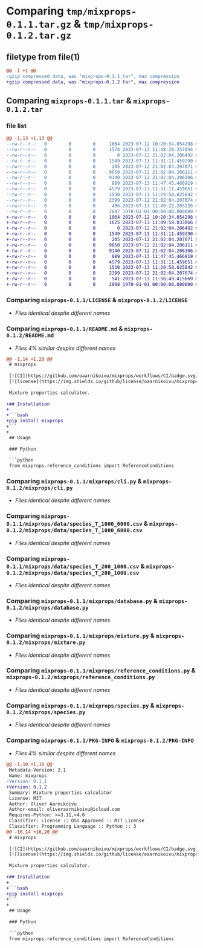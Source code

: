 # Comparing `tmp/mixprops-0.1.1.tar.gz` & `tmp/mixprops-0.1.2.tar.gz`

## filetype from file(1)

```diff
@@ -1 +1 @@
-gzip compressed data, was "mixprops-0.1.1.tar", max compression
+gzip compressed data, was "mixprops-0.1.2.tar", max compression
```

## Comparing `mixprops-0.1.1.tar` & `mixprops-0.1.2.tar`

### file list

```diff
@@ -1,13 +1,13 @@
--rw-r--r--   0        0        0     1064 2023-07-12 10:20:34.054298 mixprops-0.1.1/LICENSE
--rw-r--r--   0        0        0     1574 2023-07-13 11:48:28.257044 mixprops-0.1.1/README.md
--rw-r--r--   0        0        0        0 2023-07-12 21:02:04.206492 mixprops-0.1.1/mixprops/__init__.py
--rw-r--r--   0        0        0     1549 2023-07-13 11:31:11.459290 mixprops-0.1.1/mixprops/cli.py
--rw-r--r--   0        0        0      205 2023-07-12 21:02:04.207071 mixprops-0.1.1/mixprops/constants.py
--rw-r--r--   0        0        0     9650 2023-07-12 21:02:04.206111 mixprops-0.1.1/mixprops/data/species_T_1000_6000.csv
--rw-r--r--   0        0        0     9140 2023-07-12 21:02:04.206306 mixprops-0.1.1/mixprops/data/species_T_200_1000.csv
--rw-r--r--   0        0        0      889 2023-07-13 11:47:45.466919 mixprops-0.1.1/mixprops/database.py
--rw-r--r--   0        0        0     4579 2023-07-13 11:31:11.459651 mixprops-0.1.1/mixprops/mixture.py
--rw-r--r--   0        0        0     1530 2023-07-13 11:29:50.025842 mixprops-0.1.1/mixprops/reference_conditions.py
--rw-r--r--   0        0        0     2399 2023-07-12 21:02:04.207674 mixprops-0.1.1/mixprops/species.py
--rw-r--r--   0        0        0      496 2023-07-13 11:49:22.205226 mixprops-0.1.1/pyproject.toml
--rw-r--r--   0        0        0     2047 1970-01-01 00:00:00.000000 mixprops-0.1.1/PKG-INFO
+-rw-r--r--   0        0        0     1064 2023-07-12 10:20:34.054298 mixprops-0.1.2/LICENSE
+-rw-r--r--   0        0        0     1625 2023-07-13 11:49:58.033066 mixprops-0.1.2/README.md
+-rw-r--r--   0        0        0        0 2023-07-12 21:02:04.206492 mixprops-0.1.2/mixprops/__init__.py
+-rw-r--r--   0        0        0     1549 2023-07-13 11:31:11.459290 mixprops-0.1.2/mixprops/cli.py
+-rw-r--r--   0        0        0      205 2023-07-12 21:02:04.207071 mixprops-0.1.2/mixprops/constants.py
+-rw-r--r--   0        0        0     9650 2023-07-12 21:02:04.206111 mixprops-0.1.2/mixprops/data/species_T_1000_6000.csv
+-rw-r--r--   0        0        0     9140 2023-07-12 21:02:04.206306 mixprops-0.1.2/mixprops/data/species_T_200_1000.csv
+-rw-r--r--   0        0        0      889 2023-07-13 11:47:45.466919 mixprops-0.1.2/mixprops/database.py
+-rw-r--r--   0        0        0     4579 2023-07-13 11:31:11.459651 mixprops-0.1.2/mixprops/mixture.py
+-rw-r--r--   0        0        0     1530 2023-07-13 11:29:50.025842 mixprops-0.1.2/mixprops/reference_conditions.py
+-rw-r--r--   0        0        0     2399 2023-07-12 21:02:04.207674 mixprops-0.1.2/mixprops/species.py
+-rw-r--r--   0        0        0      541 2023-07-13 11:56:49.415669 mixprops-0.1.2/pyproject.toml
+-rw-r--r--   0        0        0     2098 1970-01-01 00:00:00.000000 mixprops-0.1.2/PKG-INFO
```

### Comparing `mixprops-0.1.1/LICENSE` & `mixprops-0.1.2/LICENSE`

 * *Files identical despite different names*

### Comparing `mixprops-0.1.1/README.md` & `mixprops-0.1.2/README.md`

 * *Files 4% similar despite different names*

```diff
@@ -1,14 +1,20 @@
 # mixprops
 
 [![CI](https://github.com/oaarnikoivu/mixprops/workflows/CI/badge.svg)](https://github.com/oaarnikoivu/mixprops/actions?query=event%3Apush+branch%3Amain+workflow%3ACI)
 [![license](https://img.shields.io/github/license/oaarnikoivu/mixprops.svg)](https://github.com/oaarnikoivu/mixprops/blob/main/LICENSE)
 
 Mixture properties calculator.
 
+## Installation
+
+```bash
+pip install mixprops
+```
+
 ## Usage
 
 ### Python
 
 ```python
 from mixprops.reference_conditions import ReferenceConditions
```

### Comparing `mixprops-0.1.1/mixprops/cli.py` & `mixprops-0.1.2/mixprops/cli.py`

 * *Files identical despite different names*

### Comparing `mixprops-0.1.1/mixprops/data/species_T_1000_6000.csv` & `mixprops-0.1.2/mixprops/data/species_T_1000_6000.csv`

 * *Files identical despite different names*

### Comparing `mixprops-0.1.1/mixprops/data/species_T_200_1000.csv` & `mixprops-0.1.2/mixprops/data/species_T_200_1000.csv`

 * *Files identical despite different names*

### Comparing `mixprops-0.1.1/mixprops/database.py` & `mixprops-0.1.2/mixprops/database.py`

 * *Files identical despite different names*

### Comparing `mixprops-0.1.1/mixprops/mixture.py` & `mixprops-0.1.2/mixprops/mixture.py`

 * *Files identical despite different names*

### Comparing `mixprops-0.1.1/mixprops/reference_conditions.py` & `mixprops-0.1.2/mixprops/reference_conditions.py`

 * *Files identical despite different names*

### Comparing `mixprops-0.1.1/mixprops/species.py` & `mixprops-0.1.2/mixprops/species.py`

 * *Files identical despite different names*

### Comparing `mixprops-0.1.1/PKG-INFO` & `mixprops-0.1.2/PKG-INFO`

 * *Files 4% similar despite different names*

```diff
@@ -1,10 +1,10 @@
 Metadata-Version: 2.1
 Name: mixprops
-Version: 0.1.1
+Version: 0.1.2
 Summary: Mixture properties calculator
 License: MIT
 Author: Oliver Aarnikoivu
 Author-email: oliveraarnikoivu@icloud.com
 Requires-Python: >=3.11,<4.0
 Classifier: License :: OSI Approved :: MIT License
 Classifier: Programming Language :: Python :: 3
@@ -16,14 +16,20 @@
 # mixprops
 
 [![CI](https://github.com/oaarnikoivu/mixprops/workflows/CI/badge.svg)](https://github.com/oaarnikoivu/mixprops/actions?query=event%3Apush+branch%3Amain+workflow%3ACI)
 [![license](https://img.shields.io/github/license/oaarnikoivu/mixprops.svg)](https://github.com/oaarnikoivu/mixprops/blob/main/LICENSE)
 
 Mixture properties calculator.
 
+## Installation
+
+```bash
+pip install mixprops
+```
+
 ## Usage
 
 ### Python
 
 ```python
 from mixprops.reference_conditions import ReferenceConditions
```

